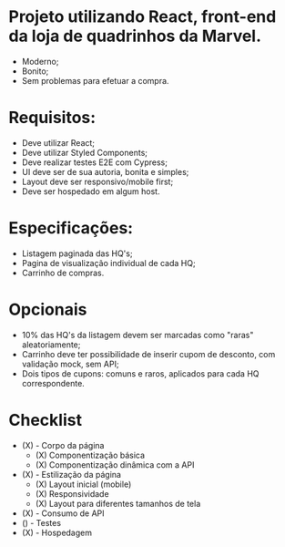 # Projeto utilizando React, front-end da loja de quadrinhos da Marvel.

- Moderno;
- Bonito;
- Sem problemas para efetuar a compra.


# Requisitos:

- Deve utilizar React;
- Deve utilizar Styled Components;
- Deve realizar testes E2E com Cypress;
- UI deve ser de sua autoria, bonita e simples;
- Layout deve ser responsivo/mobile first;
- Deve ser hospedado em algum host.


# Especificações:

- Listagem paginada das HQ's;
- Pagina de visualização individual de cada HQ;
- Carrinho de compras.


# Opcionais

- 10% das HQ's da listagem devem ser marcadas como "raras" aleatoriamente;
- Carrinho deve ter possibilidade de inserir cupom de desconto, com validação mock, sem API;
- Dois tipos de cupons: comuns e raros, aplicados para cada HQ correspondente.


# Checklist

- (X) - Corpo da página
    - (X) Componentização básica
    - (X) Componentização dinâmica com a API
- (X) - Estilização da página
    - (X) Layout inicial (mobile)
    - (X) Responsividade
    - (X) Layout para diferentes tamanhos de tela
- (X) - Consumo de API
- () - Testes
- (X) - Hospedagem